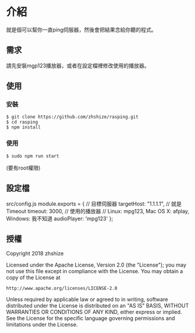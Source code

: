 # 介紹
就是個可以幫你一直ping伺服器，然後會把結果念給你聽的程式。

## 需求
請先安裝mgp123播放器，或者在設定檔裡修改使用的播放器。

## 使用
### 安裝
    $ git clone https://github.com/zhshize/rasping.git
    $ cd rasping
    $ npm install
### 使用
    $ sudo npm run start
(要有root權限)

## 設定檔
src/config.js
    module.exports = {
        // 目標伺服器
        targetHost: "1.1.1.1",
        // 就是Timeout
        timeout: 3000,
        // 使用的播放器
        // Linux: mpg123, Mac OS X: afplay, Windows: 我不知道
        audioPlayer: 'mpg123'
    };

## 授權
Copyright 2018 zhshize

Licensed under the Apache License, Version 2.0 (the "License");
you may not use this file except in compliance with the License.
You may obtain a copy of the License at

    http://www.apache.org/licenses/LICENSE-2.0

Unless required by applicable law or agreed to in writing, software
distributed under the License is distributed on an "AS IS" BASIS,
WITHOUT WARRANTIES OR CONDITIONS OF ANY KIND, either express or implied.
See the License for the specific language governing permissions and
limitations under the License.